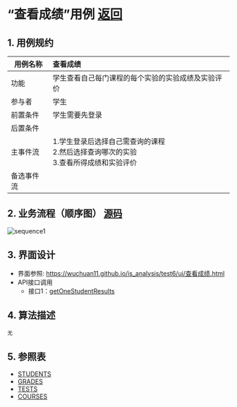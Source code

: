 ﻿<!-- markdownlint-disable MD033-->
<!-- 禁止MD033类型的警告 https://www.npmjs.com/package/markdownlint -->

# “查看成绩”用例 [返回](../README.md)
## 1. 用例规约

|用例名称|查看成绩|
|-------|:-------------|
|功能|学生查看自己每门课程的每个实验的实验成绩及实验评价|
|参与者|学生|
|前置条件|学生需要先登录|
|后置条件| |
|主事件流|1.学生登录后选择自己需查询的课程</br>2.然后选择查询哪次的实验</br>3.查看所得成绩和实验评价 |
|备选事件流| |

## 2. 业务流程（顺序图） [源码](../src/sequence查看成绩.puml)
![sequence1](../sequence查看成绩.png) 

## 3. 界面设计
- 界面参照: https://wuchuan11.github.io/is_analysis/test6/ui/查看成绩.html
- API接口调用
    - 接口1：[getOneStudentResults](../Interface/getOneStudentResults.md) 

## 4. 算法描述
    无
    
## 5. 参照表
- [STUDENTS](../数据库设计.md/#STUDENTS)
- [GRADES](../数据库设计.md/#GRADES)
- [TESTS](../数据库设计.md/#TESTS)
- [COURSES](../数据库设计.md/#COURSES)


